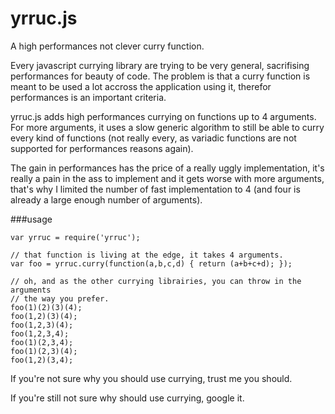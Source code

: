 yrruc.js
========
A high performances not clever curry function.

Every javascript currying library are trying to be very general, sacrifising performances for beauty of code. The problem is that a curry function is meant to be used a lot accross the application using it, therefor performances is an important criteria.

yrruc.js adds high performances currying on functions up to 4 arguments. For more arguments, it uses a slow generic algorithm to still be able to curry every kind of functions (not really every, as variadic functions are not supported for performances reasons again).

The gain in performances has the price of a really uggly implementation, it's really a pain in the ass to implement and it gets worse with more arguments, that's why I limited the number of fast implementation to 4 (and four is already a large enough number of arguments).

###usage
```
var yrruc = require('yrruc');

// that function is living at the edge, it takes 4 arguments.
var foo = yrruc.curry(function(a,b,c,d) { return (a+b+c+d); });

// oh, and as the other currying librairies, you can throw in the arguments
// the way you prefer.
foo(1)(2)(3)(4);
foo(1,2)(3)(4);
foo(1,2,3)(4);
foo(1,2,3,4);
foo(1)(2,3,4);
foo(1)(2,3)(4);
foo(1,2)(3,4);
```
If you're not sure why you should use currying, trust me you should.

If you're still not sure why should use currying, google it.
